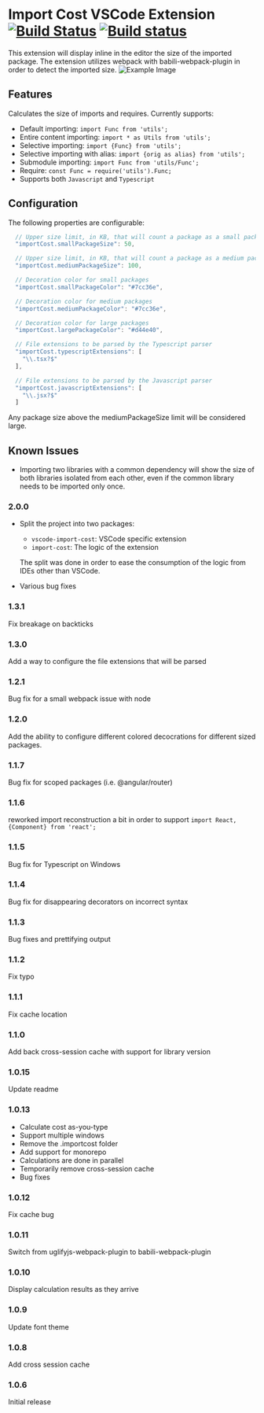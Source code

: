 # Import Cost VSCode Extension [![Build Status](https://travis-ci.org/wix/vscode-import-cost.svg?branch=master)](https://travis-ci.org/wix/vscode-import-cost) [![Build status](https://ci.appveyor.com/api/projects/status/ssvx49rspwwicig1?svg=true)](https://ci.appveyor.com/project/shahata/vscode-import-cost)


This extension will display inline in the editor the size of the imported package.
The extension utilizes webpack with babili-webpack-plugin in order to detect the imported size.
![Example Image](https://file-wkbcnlcvbn.now.sh/import-cost.gif)

## Features
Calculates the size of imports and requires.
Currently supports:

- Default importing: `import Func from 'utils';`
- Entire content importing: `import * as Utils from 'utils';`
- Selective importing: `import {Func} from 'utils';`
- Selective importing with alias: `import {orig as alias} from 'utils';`
- Submodule importing: `import Func from 'utils/Func';`
- Require: `const Func = require('utils').Func;`
- Supports both `Javascript` and `Typescript`

## Configuration

The following properties are configurable:

```javascript
  // Upper size limit, in KB, that will count a package as a small package
  "importCost.smallPackageSize": 50,

  // Upper size limit, in KB, that will count a package as a medium package
  "importCost.mediumPackageSize": 100,

  // Decoration color for small packages
  "importCost.smallPackageColor": "#7cc36e",

  // Decoration color for medium packages
  "importCost.mediumPackageColor": "#7cc36e",

  // Decoration color for large packages
  "importCost.largePackageColor": "#d44e40",

  // File extensions to be parsed by the Typescript parser
  "importCost.typescriptExtensions": [
    "\\.tsx?$"
  ],

  // File extensions to be parsed by the Javascript parser
  "importCost.javascriptExtensions": [
    "\\.jsx?$"
  ]
```
Any package size above the mediumPackageSize limit will be considered large.


## Known Issues
- Importing two libraries with a common dependency will show the size of both libraries isolated from each other, even if the common library needs to be imported only once.

### 2.0.0

- Split the project into two packages: 
  - `vscode-import-cost`: VSCode specific extension
  - `import-cost`: The logic of the extension

  The split was done in order to ease the consumption of the logic from IDEs other than VSCode.

- Various bug fixes

### 1.3.1

Fix breakage on backticks

### 1.3.0

Add a way to configure the file extensions that will be parsed

### 1.2.1

Bug fix for a small webpack issue with node

### 1.2.0

Add the ability to configure different colored decocrations for different sized packages.

### 1.1.7

Bug fix for scoped packages (i.e. @angular/router)

### 1.1.6

reworked import reconstruction a bit in order to support `import React, {Component} from 'react';`

### 1.1.5

Bug fix for Typescript on Windows

### 1.1.4

Bug fix for disappearing decorators on incorrect syntax

### 1.1.3

Bug fixes and prettifying output

### 1.1.2

Fix typo

### 1.1.1

Fix cache location

### 1.1.0

Add back cross-session cache with support for library version

### 1.0.15

Update readme

### 1.0.13

- Calculate cost as-you-type
- Support multiple windows
- Remove the .importcost folder
- Add support for monorepo
- Calculations are done in parallel
- Temporarily remove cross-session cache
- Bug fixes

### 1.0.12

Fix cache bug

### 1.0.11

Switch from uglifyjs-webpack-plugin to babili-webpack-plugin

### 1.0.10

Display calculation results as they arrive

### 1.0.9

Update font theme

### 1.0.8

Add cross session cache

### 1.0.6

Initial release
